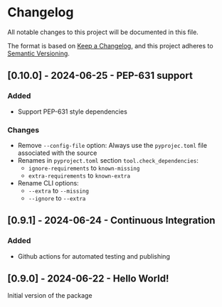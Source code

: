 # Changelog
All notable changes to this project will be documented in this file.

The format is based on [Keep a Changelog](https://keepachangelog.com/en/1.0.0/),
and this project adheres to [Semantic Versioning](https://semver.org/spec/v2.0.0.html).
## [0.10.0] - 2024-06-25 - PEP-631 support
### Added
- Support PEP-631 style dependencies

### Changes
- Remove `--config-file` option: Always use the `pyprojec.toml` file associated with the source
- Renames in `pyproject.toml` section `tool.check_dependencies`:
  - `ignore-requirements` to `known-missing` 
  - `extra-requirements` to `known-extra` 
- Rename CLI options:
  - `--extra` to `--missing`
  - `--ignore` to `--extra`


## [0.9.1] - 2024-06-24 - Continuous Integration
### Added
- Github actions for automated testing and publishing

## [0.9.0] - 2024-06-22 - Hello World!
Initial version of the package
